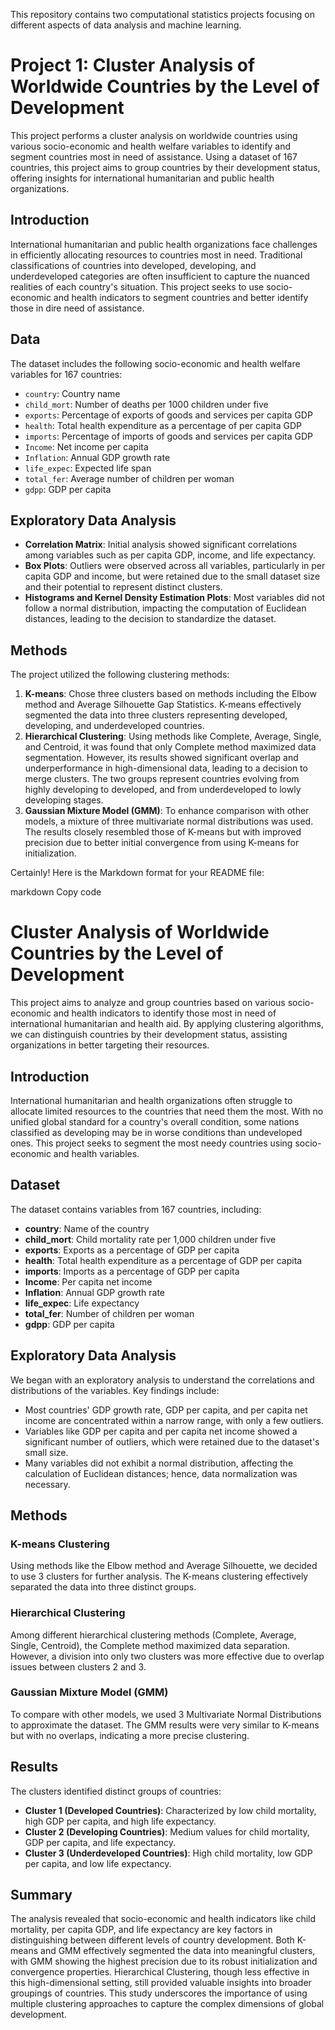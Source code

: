 This repository contains two computational statistics projects focusing on different aspects of data analysis and machine learning.

# Project 1: Cluster Analysis of Worldwide Countries by the Level of Development


This project performs a cluster analysis on worldwide countries using various socio-economic and health welfare variables to identify and segment countries most in need of assistance. Using a dataset of 167 countries, this project aims to group countries by their development status, offering insights for international humanitarian and public health organizations.

## Introduction
International humanitarian and public health organizations face challenges in efficiently allocating resources to countries most in need. Traditional classifications of countries into developed, developing, and underdeveloped categories are often insufficient to capture the nuanced realities of each country's situation. This project seeks to use socio-economic and health indicators to segment countries and better identify those in dire need of assistance.

## Data
The dataset includes the following socio-economic and health welfare variables for 167 countries:
- `country`: Country name
- `child_mort`: Number of deaths per 1000 children under five
- `exports`: Percentage of exports of goods and services per capita GDP
- `health`: Total health expenditure as a percentage of per capita GDP
- `imports`: Percentage of imports of goods and services per capita GDP
- `Income`: Net income per capita
- `Inflation`: Annual GDP growth rate
- `life_expec`: Expected life span
- `total_fer`: Average number of children per woman
- `gdpp`: GDP per capita

## Exploratory Data Analysis
- **Correlation Matrix**: Initial analysis showed significant correlations among variables such as per capita GDP, income, and life expectancy. 
- **Box Plots**: Outliers were observed across all variables, particularly in per capita GDP and income, but were retained due to the small dataset size and their potential to represent distinct clusters.
- **Histograms and Kernel Density Estimation Plots**: Most variables did not follow a normal distribution, impacting the computation of Euclidean distances, leading to the decision to standardize the dataset.

## Methods
The project utilized the following clustering methods:
1. **K-means**: Chose three clusters based on methods including the Elbow method and Average Silhouette Gap Statistics. K-means effectively segmented the data into three clusters representing developed, developing, and underdeveloped countries.
2. **Hierarchical Clustering**: Using methods like Complete, Average, Single, and Centroid, it was found that only Complete method maximized data segmentation. However, its results showed significant overlap and underperformance in high-dimensional data, leading to a decision to merge clusters. The two groups represent countries evolving from highly developing to developed, and from underdeveloped to lowly developing stages.
3. **Gaussian Mixture Model (GMM)**: To enhance comparison with other models, a mixture of three multivariate normal distributions was used. The results closely resembled those of K-means but with improved precision due to better initial convergence from using K-means for initialization.


Certainly! Here is the Markdown format for your README file:

markdown
Copy code
# Cluster Analysis of Worldwide Countries by the Level of Development

This project aims to analyze and group countries based on various socio-economic and health indicators to identify those most in need of international humanitarian and health aid. By applying clustering algorithms, we can distinguish countries by their development status, assisting organizations in better targeting their resources.

## Introduction

International humanitarian and health organizations often struggle to allocate limited resources to the countries that need them the most. With no unified global standard for a country's overall condition, some nations classified as developing may be in worse conditions than undeveloped ones. This project seeks to segment the most needy countries using socio-economic and health variables.

## Dataset

The dataset contains variables from 167 countries, including:

- **country**: Name of the country
- **child_mort**: Child mortality rate per 1,000 children under five
- **exports**: Exports as a percentage of GDP per capita
- **health**: Total health expenditure as a percentage of GDP per capita
- **imports**: Imports as a percentage of GDP per capita
- **Income**: Per capita net income
- **Inflation**: Annual GDP growth rate
- **life_expec**: Life expectancy
- **total_fer**: Number of children per woman
- **gdpp**: GDP per capita

## Exploratory Data Analysis

We began with an exploratory analysis to understand the correlations and distributions of the variables. Key findings include:

- Most countries' GDP growth rate, GDP per capita, and per capita net income are concentrated within a narrow range, with only a few outliers.
- Variables like GDP per capita and per capita net income showed a significant number of outliers, which were retained due to the dataset's small size.
- Many variables did not exhibit a normal distribution, affecting the calculation of Euclidean distances; hence, data normalization was necessary.

## Methods

### K-means Clustering

Using methods like the Elbow method and Average Silhouette, we decided to use 3 clusters for further analysis. The K-means clustering effectively separated the data into three distinct groups.

### Hierarchical Clustering

Among different hierarchical clustering methods (Complete, Average, Single, Centroid), the Complete method maximized data separation. However, a division into only two clusters was more effective due to overlap issues between clusters 2 and 3.

### Gaussian Mixture Model (GMM)

To compare with other models, we used 3 Multivariate Normal Distributions to approximate the dataset. The GMM results were very similar to K-means but with no overlaps, indicating a more precise clustering.

## Results

The clusters identified distinct groups of countries:
- **Cluster 1 (Developed Countries)**: Characterized by low child mortality, high GDP per capita, and high life expectancy.
- **Cluster 2 (Developing Countries)**: Medium values for child mortality, GDP per capita, and life expectancy.
- **Cluster 3 (Underdeveloped Countries)**: High child mortality, low GDP per capita, and low life expectancy.


## Summary
The analysis revealed that socio-economic and health indicators like child mortality, per capita GDP, and life expectancy are key factors in distinguishing between different levels of country development. Both K-means and GMM effectively segmented the data into meaningful clusters, with GMM showing the highest precision due to its robust initialization and convergence properties. Hierarchical Clustering, though less effective in this high-dimensional setting, still provided valuable insights into broader groupings of countries. This study underscores the importance of using multiple clustering approaches to capture the complex dimensions of global development.


